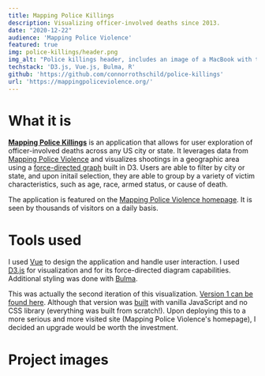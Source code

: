 ```yaml
---
title: Mapping Police Killings
description: Visualizing officer-involved deaths since 2013.
date: "2020-12-22"
audience: 'Mapping Police Violence'
featured: true
img: police-killings/header.png
img_alt: "Police killings header, includes an image of a MacBook with the application open."
techstack: 'D3.js, Vue.js, Bulma, R'
github: 'https://github.com/connorrothschild/police-killings'
url: 'https://mappingpoliceviolence.org/'
---
```


[<InlineImage :clickable=false src="projects/police-killings/header.png" alt="Header"></InlineImage>](https://connorrothschild.github.io/police-killings/)

# What it is

[**Mapping Police Killings**](https://connorrothschild.github.io/police-killings/) is an application that allows for user exploration of officer-involved deaths across any US city or state. It leverages data from [Mapping Police Violence](https://mappingpoliceviolence.org/) and visualizes shootings in a geographic area using a [force-directed graph](https://observablehq.com/@d3/force-directed-graph) built in D3. Users are able to filter by city or state, and upon initail selection, they are able to group by a variety of victim characteristics, such as age, race, armed status, or cause of death.

The application is featured on the [Mapping Police Violence homepage](https://mappingpoliceviolence.org/). It is seen by thousands of visitors on a daily basis.

# Tools used

I used [Vue](https://vuejs.org/) to design the application and handle user interaction. I used [D3.js](https://d3js.org/) for visualization and for its force-directed diagram capabilities. Additional styling was done with [Bulma](https://bulma.io/).

This was actually the second iteration of this visualization. [Version 1 can be found here](https://connorrothschild.github.io/police-killings-v1/). Although that version was [built](https://github.com/connorrothschild/police-killings-v1) with vanilla JavaScript and no CSS library (everything was built from scratch!). Upon deploying this to a more serious and more visited site (Mapping Police Violence's homepage), I decided an upgrade would be worth the investment.

# Project images

<InlineImage src="projects/police-killings/mac-1.png" alt="" width="74%"></InlineImage>
<InlineImage src="projects/police-killings/phone-1.png" alt="" width="22%"></InlineImage>

<InlineImage src="projects/police-killings/phone-2.png" alt="" width="22%"></InlineImage>
<InlineImage src="projects/police-killings/mac-2.png" alt="" width="74%"></InlineImage>
